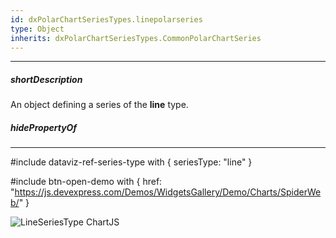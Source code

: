 ```yaml
---
id: dxPolarChartSeriesTypes.linepolarseries
type: Object
inherits: dxPolarChartSeriesTypes.CommonPolarChartSeries
---
```

---
##### shortDescription
An object defining a series of the **line** type.

##### hidePropertyOf

---
#include dataviz-ref-series-type with { 
    seriesType: "line"
}

#include btn-open-demo with {
    href: "https://js.devexpress.com/Demos/WidgetsGallery/Demo/Charts/SpiderWeb/"
}

![LineSeriesType ChartJS](/images/ChartJS/PolarLine.png)